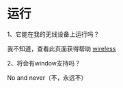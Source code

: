 # 运行

1、它能在我的无线设备上运行吗？

我不知道，查看此页面获得帮助 [wireless](https://wireless.wiki.kernel.org/welcome)

2、将会有window支持吗？

No and never（不，永远不）

